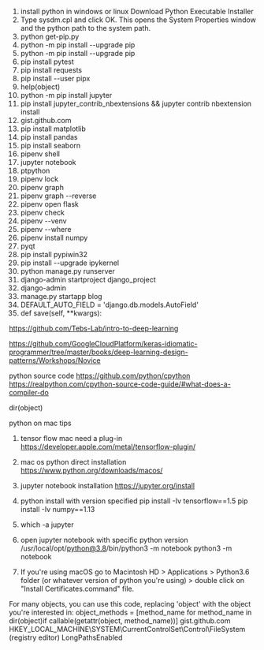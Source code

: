 1. install python in windows or linux
   Download Python Executable Installer
2. Type sysdm.cpl and click OK. This opens the System Properties window and the python path to the system path.
3. python get-pip.py
4. python -m pip install --upgrade pip
5. python -m pip install --upgrade pip
6. pip install pytest
7. pip install requests
8. pip install --user pipx
9. help(object)
10. python -m pip install jupyter
11. pip install jupyter_contrib_nbextensions && jupyter contrib nbextension install
12. gist.github.com
14. pip install matplotlib
15. pip install pandas
16. pip install seaborn
17. pipenv shell
18. jupyter notebook
19. ptpython
20. pipenv lock
21. pipenv graph
22. pipenv graph --reverse
23. pipenv open flask
24. pipenv check
25. pipenv --venv
26. pipenv --where
27. pipenv install numpy
28. pyqt 
29. pip install pypiwin32
30. pip install --upgrade ipykernel
31. python manage.py runserver
32. django-admin startproject django_project
33. django-admin
34. manage.py startapp blog
35. DEFAULT_AUTO_FIELD = 'django.db.models.AutoField'
36. def save(self, **kwargs):

https://github.com/Tebs-Lab/intro-to-deep-learning


https://github.com/GoogleCloudPlatform/keras-idiomatic-programmer/tree/master/books/deep-learning-design-patterns/Workshops/Novice

python source code
https://github.com/python/cpython
https://realpython.com/cpython-source-code-guide/#what-does-a-compiler-do



dir(object)


python on mac tips

1. tensor flow mac need a plug-in
   https://developer.apple.com/metal/tensorflow-plugin/
2. mac os python direct installation
   https://www.python.org/downloads/macos/
3. jupyter notebook installation
   https://jupyter.org/install
4. python install with version specified
   pip install -Iv tensorflow==1.5
   pip install -Iv numpy==1.13
5. which -a jupyter
6. open jupyter notebook with specific python version
   /usr/local/opt/python@3.8/bin/python3 -m notebook
   python3 -m notebook

7. If you're using macOS go to Macintosh HD > Applications > Python3.6 folder (or whatever version of python you're using) > double click on "Install Certificates.command" file. 
   
For many objects, you can use this code, replacing 'object' with the object you're interested in: object_methods = [method_name for method_name in dir(object)if callable(getattr(object, method_name))]
gist.github.com
HKEY_LOCAL_MACHINE\SYSTEM\CurrentControlSet\Control\FileSystem (registry editor) LongPathsEnabled
